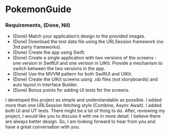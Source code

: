 # PokemonGuide

### Requirements, (Done, Nil)
- (Done) Match your application’s design to the provided images.
- (Done) Download the test data file using the URLSession framework (no 3rd party frameworks).
- (Done) Create the app using Swift.
- (Done) Create a single application with two versions of the screens - one version in SwiftUI and one version in UIKit. Provide a mechanism to switch between the two versions in the app.
- (Done) Use the MVVM pattern for both SwiftUI and UIKit.
- (Done) Create the UIKit screens using .xib files (not storyboards) and auto layout in Interface Builder.
- (Done) Bonus points for adding UI tests for the screens.

I developed this project as simple and understandable as possible. I added more than one URLSession fetching style (Combine, Async Await). I added both UI and UT tests. There might be a lot of thing to do. After, reviewing my project, I would like you to discuss it with me in more detail. I believe there are always better design. So, I am looking forward to hear from you and have a great conversation with you. 

